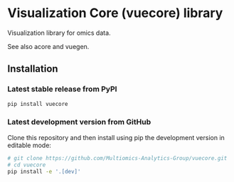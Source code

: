 # Visualization Core (vuecore) library

Visualization library for omics data.

See also acore and vuegen.

## Installation

### Latest stable release from PyPI

```bash
pip install vuecore
```

### Latest development version from GitHub

Clone this repository and then install using pip the development version in
editable mode:

```bash
# git clone https://github.com/Multiomics-Analytics-Group/vuecore.git
# cd vuecore
pip install -e '.[dev]'
```
